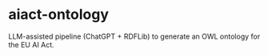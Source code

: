 # aiact-ontology
LLM-assisted pipeline (ChatGPT + RDFLib) to generate an OWL ontology for the EU AI Act.
